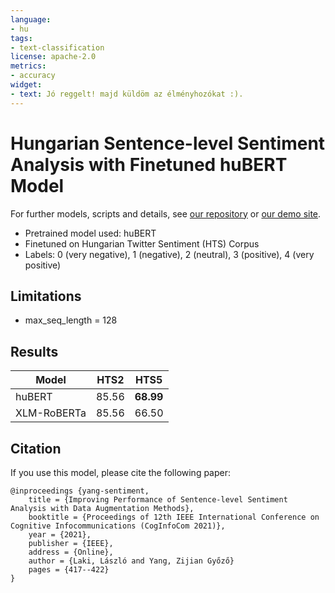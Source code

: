 ```yaml
---
language:
- hu
tags:
- text-classification
license: apache-2.0
metrics:
- accuracy
widget:
- text: Jó reggelt! majd küldöm az élményhozókat :).
---
```


# Hungarian Sentence-level Sentiment Analysis with Finetuned huBERT Model

For further models, scripts and details, see [our repository](https://github.com/nytud/sentiment-analysis) or [our demo site](https://juniper.nytud.hu/demo/nlp).

  - Pretrained model used: huBERT
  - Finetuned on Hungarian Twitter Sentiment (HTS) Corpus
  - Labels: 0 (very negative), 1 (negative), 2 (neutral), 3 (positive), 4 (very positive)
  	
## Limitations

- max_seq_length = 128

## Results

| Model | HTS2 | HTS5 |
| ------------- | ------------- | ------------- |
| huBERT | 85.56 | **68.99**  |
| XLM-RoBERTa| 85.56 | 66.50 |

## Citation
If you use this model, please cite the following paper:

```
@inproceedings {yang-sentiment,
    title = {Improving Performance of Sentence-level Sentiment Analysis with Data Augmentation Methods},
	booktitle = {Proceedings of 12th IEEE International Conference on Cognitive Infocommunications (CogInfoCom 2021)},
	year = {2021},
	publisher = {IEEE},
	address = {Online},
	author = {Laki, László and Yang, Zijian Győző}
	pages = {417--422}
}

```